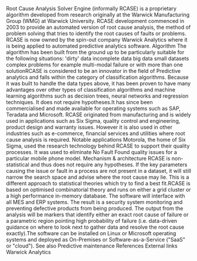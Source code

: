 Root Cause Analysis Solver Engine (informally RCASE) is a proprietary
algorithm developed from research originally at the Warwick
Manufacturing Group (WMG) at Warwick University. RCASE development
commenced in 2003 to provide an automated version of root cause
analysis, the method of problem solving that tries to identify the root
causes of faults or problems. RCASE is now owned by the spin-out company
Warwick Analytics where it is being applied to automated predictive
analytics software. Algorithm The algorithm has been built from the
ground up to be particularly suitable for the following situations:
\'dirty\' data incomplete data big data small datasets complex problems
for example multi-modal failure or with more than one solutionRCASE is
considered to be an innovator in the field of Predictive analytics and
falls within the category of classification algorithms. Because it was
built to handle the data types above, it has been proven to have many
advantages over other types of classification algorithms and machine
learning algorithms such as decision trees, neural networks and
regression techniques. It does not require hypotheses.It has since been
commercialised and made available for operating systems such as SAP,
Teradata and Microsoft. RCASE originated from manufacturing and is
widely used in applications such as Six Sigma, quality control and
engineering, product design and warranty issues. However it is also used
in other industries such as e-commerce, financial services and utilities
where root cause analysis is required. Notable applications Motorola,
the home of Six Sigma, used the research technology behind RCASE to
support their quality processes. It was used to eliminate No Fault Found
quality issues for a particular mobile phone model. Mechanism &
architecture RCASE is non-statistical and thus does not require any
hypotheses. If the key parameters causing the issue or fault in a
process are not present in a dataset, it will still narrow the search
space and advise where the root cause may lie. This is a different
approach to statistical theories which try to find a best fit.RCASE is
based on optimised combinatorial theory and runs on either a grid
cluster or a high performance in-memory database. The software will
interface with all MES and ERP systems. The result is a security system
monitoring and preventing defective products from being produced. The
output from the analysis will be markers that identify either an exact
root cause of failure or a parametric region pointing high probability
of failure (i.e. data-driven guidance on where to look next to gather
data and resolve the root cause exactly).The software can be installed
on Linux or Microsoft operating systems and deployed as On-Premises or
Software-as-a-Service ("SaaS" or "cloud"). See also Predictive
maintenance References External links Warwick Analytics
